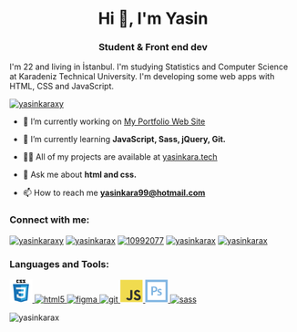 
<h1 align="center">Hi 👋, I'm Yasin</h1>
<h3 align="center">Student & Front end dev</h3>
<p>I'm 22 and living in İstanbul.  I'm studying Statistics and Computer Science at Karadeniz Technical University. I'm developing some web apps with HTML, CSS and JavaScript.</p>
<p align="left"> <a href="https://twitter.com/yasinkaraxy" target="blank"><img src="https://img.shields.io/twitter/follow/yasinkaraxy?logo=twitter&style=for-the-badge" alt="yasinkaraxy" /></a> </p>

- 🔭 I’m currently working on [My Portfolio Web Site](http://yasinkara.tech/)

- 🌱 I’m currently learning **JavaScript, Sass, jQuery, Git.**

- 👨‍💻 All of my projects are available at [yasinkara.tech](yasinkara.tech)

- 💬 Ask me about **html and css.**

- 📫 How to reach me **yasinkara99@hotmail.com**

<h3 align="left">Connect with me:</h3>
<p align="left">
<a href="https://twitter.com/yasinkaraxy" target="blank"><img align="center" src="https://raw.githubusercontent.com/rahuldkjain/github-profile-readme-generator/master/src/images/icons/Social/twitter.svg" alt="yasinkaraxy" height="30" width="40" /></a>
<a href="https://linkedin.com/in/yasinkarax" target="blank"><img align="center" src="https://raw.githubusercontent.com/rahuldkjain/github-profile-readme-generator/master/src/images/icons/Social/linked-in-alt.svg" alt="yasinkarax" height="30" width="40" /></a>
<a href="https://stackoverflow.com/users/10992077" target="blank"><img align="center" src="https://raw.githubusercontent.com/rahuldkjain/github-profile-readme-generator/master/src/images/icons/Social/stack-overflow.svg" alt="10992077" height="30" width="40" /></a>
<a href="https://instagram.com/yasinkarax" target="blank"><img align="center" src="https://raw.githubusercontent.com/rahuldkjain/github-profile-readme-generator/master/src/images/icons/Social/instagram.svg" alt="yasinkarax" height="30" width="40" /></a>
<a href="https://yasinkarax.medium.com/" target="blank"><img align="center" src="https://raw.githubusercontent.com/rahuldkjain/github-profile-readme-generator/master/src/images/icons/Social/medium.svg" alt="yasinkarax" height="30" width="40" /></a>
</p>

<h3 align="left">Languages and Tools:</h3>
<p align="left"> 
<a href="https://www.w3schools.com/css/" target="_blank" rel="noreferrer"> 
 <img src="https://raw.githubusercontent.com/devicons/devicon/master/icons/css3/css3-original-wordmark.svg" alt="css3" width="40" height="40"/>
 </a> 
<a href="https://www.w3schools.com/html/" target="_blank" rel="noreferrer"> 
 <img src="https://upload.wikimedia.org/wikipedia/commons/thumb/6/61/HTML5_logo_and_wordmark.svg/512px-HTML5_logo_and_wordmark.svg.png" alt="html5" width="40" height="40"/>
 </a> 
<a href="https://www.figma.com/" target="_blank" rel="noreferrer"> 
 <img src="https://www.vectorlogo.zone/logos/figma/figma-icon.svg" alt="figma" width="40" height="40"/> 
</a> 
<a href="https://git-scm.com/" target="_blank" rel="noreferrer"> 
 <img src="https://www.vectorlogo.zone/logos/git-scm/git-scm-icon.svg" alt="git" width="40" height="40"/> 
</a> 
<a href="https://developer.mozilla.org/en-US/docs/Web/JavaScript" target="_blank" rel="noreferrer"> 
 <img src="https://raw.githubusercontent.com/devicons/devicon/master/icons/javascript/javascript-original.svg" alt="javascript" width="40" height="40"/> 
</a> 
<a href="https://www.photoshop.com/en" target="_blank" rel="noreferrer"> 
 <img src="https://raw.githubusercontent.com/devicons/devicon/master/icons/photoshop/photoshop-line.svg" alt="photoshop" width="40" height="40"/> 
</a> 
 
<a href="https://sass-lang.com/" target="_blank" rel="noreferrer"> 
 <img src="https://upload.wikimedia.org/wikipedia/commons/9/96/Sass_Logo_Color.svg" alt="sass" width="40" height="40"/> 
</a> 
 
</p>

<p><img align="center" src="https://github-readme-stats.vercel.app/api/top-langs?username=yasinkarax&show_icons=true&locale=en&layout=compact" alt="yasinkarax" /></p>
